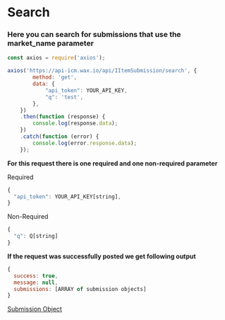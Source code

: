 # Search
### Here you can search for submissions that use the market_name parameter

```javascript
const axios = require('axios');

axios('https://api-icm.wax.io/api/IItemSubmission/search', {
        method: 'get',
        data: {
            "api_token": YOUR_API_KEY,
            "q": 'test',
        },
    })
    .then(function (response) {
        console.log(response.data);
    })
    .catch(function (error) {
        console.log(error.response.data);
    });
```

**For this request there is one required and one non-required parameter**

Required
```javascript
{
  "api_token": YOUR_API_KEY[string],
}
```

Non-Required
```javascript
{
  "q": Q[string]
}
```

**If the request was successfully posted we get following output**
```javascript
{ 
  success: true, 
  message: null, 
  submissions: [ARRAY of submission objects]
}
```
[Submission Object](https://github.com/worldwide-asset-exchange/wax-item-creation-management/blob/master/IItemSubmission.md#standard-item-submission-object)
